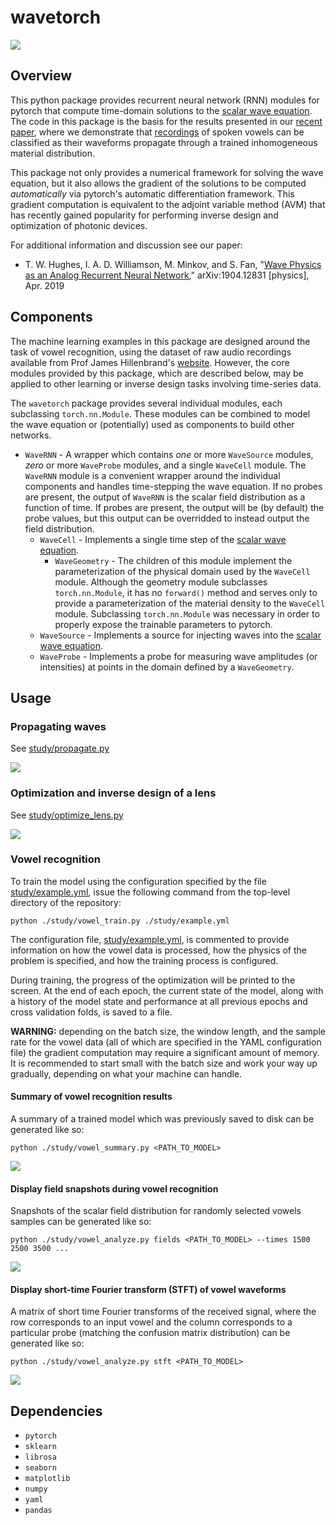 # wavetorch

![](../master/img/optimization.png)

## Overview

This python package provides recurrent neural network (RNN) modules for pytorch that compute time-domain solutions to the [scalar wave equation](https://en.wikipedia.org/wiki/Wave_equation). The code in this package is the basis for the results presented in our [recent paper](https://arxiv.org/abs/1904.12831), where we demonstrate that [recordings](https://homepages.wmich.edu/~hillenbr/voweldata.html) of spoken vowels can be classified as their waveforms propagate through a trained inhomogeneous material distribution. 

This package not only provides a numerical framework for solving the wave equation, but it also allows the gradient of the solutions to be computed *automatically* via pytorch's automatic differentiation framework. This gradient computation is equivalent to the adjoint variable method (AVM) that has recently gained popularity for performing inverse design and optimization of photonic devices.

For additional information and discussion see our paper:

* T. W. Hughes, I. A. D. Williamson, M. Minkov, and S. Fan, "[Wave Physics as an Analog Recurrent Neural Network](https://arxiv.org/abs/1904.12831)," arXiv:1904.12831 [physics], Apr. 2019

## Components

The machine learning examples in this package are designed around the task of vowel recognition, using the dataset of raw audio recordings available from Prof James Hillenbrand's [website](https://homepages.wmich.edu/~hillenbr/voweldata.html). However, the core modules provided by this package, which are described below, may be applied to other learning or inverse design tasks involving time-series data. 

The `wavetorch` package provides several individual modules, each subclassing `torch.nn.Module`. These modules can be combined to model the wave equation or (potentially) used as components to build other networks.

* `WaveRNN` - A wrapper which contains *one* or more `WaveSource` modules, *zero* or more `WaveProbe` modules, and a single `WaveCell` module. The `WaveRNN` module is a convenient wrapper around the individual components and handles time-stepping the wave equation. If no probes are present, the output of `WaveRNN` is the scalar field distribution as a function of time. If probes are present, the output will be (by default) the probe values, but this output can be overridded to instead output the field distribution.
    * `WaveCell` - Implements a single time step of the [scalar wave equation](https://en.wikipedia.org/wiki/Wave_equation).
        * `WaveGeometry` - The children of this module implement the parameterization of the physical domain used by the `WaveCell` module. Although the geometry module subclasses `torch.nn.Module`, it has no `forward()` method and serves only to provide a parameterization of the material density to the `WaveCell` module. Subclassing `torch.nn.Module` was necessary in order to properly expose the trainable parameters to pytorch.
    * `WaveSource` - Implements a source for injecting waves into the [scalar wave equation](https://en.wikipedia.org/wiki/Wave_equation).
    * `WaveProbe` - Implements a probe for measuring wave amplitudes (or intensities) at points in the domain defined by a `WaveGeometry`.

## Usage

### Propagating waves

See [study/propagate.py](study/propagate.py)

![](../master/img/propagate.png)

### Optimization and inverse design of a lens

See [study/optimize_lens.py](study/optimize_lens.py) 

![](../master/img/inverse_design_lens.png)

### Vowel recognition

To train the model using the configuration specified by the file [study/example.yml](study/example.yml), issue the following command from the top-level directory of the repository:
```
python ./study/vowel_train.py ./study/example.yml
```
The configuration file, [study/example.yml](study/example.yml), is commented to provide information on how the vowel data is processed, how the physics of the problem is specified, and how the training process is configured.

During training, the progress of the optimization will be printed to the screen. At the end of each epoch, the current state of the model, along with a history of the model state and performance at all previous epochs and cross validation folds, is saved to a file.

**WARNING:** depending on the batch size, the window length, and the sample rate for the vowel data (all of which are specified in the YAML configuration file) the gradient computation may require a significant amount of memory. It is recommended to start small with the batch size and work your way up gradually, depending on what your machine can handle.

#### Summary of vowel recognition results

A summary of a trained model which was previously saved to disk can be generated like so:
```
python ./study/vowel_summary.py <PATH_TO_MODEL>
```

![](../master/img/summary.png)

#### Display field snapshots during vowel recognition

Snapshots of the scalar field distribution for randomly selected vowels samples can be generated like so:
```
python ./study/vowel_analyze.py fields <PATH_TO_MODEL> --times 1500 2500 3500 ...
```

![](../master/img/fields.png)

#### Display short-time Fourier transform (STFT) of vowel waveforms

A matrix of short time Fourier transforms of the received signal, where the row corresponds to an input vowel and the column corresponds to a particular probe (matching the confusion matrix distribution) can be generated like so:
```
python ./study/vowel_analyze.py stft <PATH_TO_MODEL>
```

![](../master/img/stft.png)

## Dependencies

* `pytorch`
* `sklearn`
* `librosa`
* `seaborn`
* `matplotlib`
* `numpy`
* `yaml`
* `pandas`
